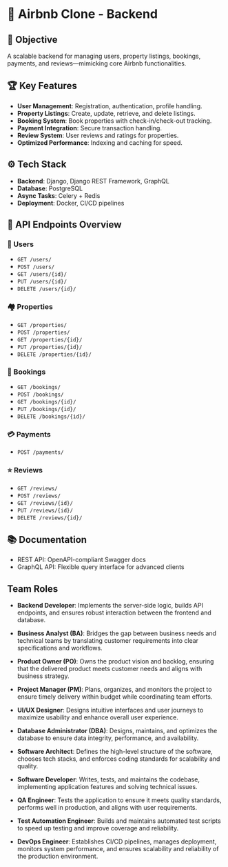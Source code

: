 # 🏡 Airbnb Clone - Backend

## 🚀 Objective
A scalable backend for managing users, property listings, bookings, payments, and reviews—mimicking core Airbnb functionalities.

## 🏆 Key Features
- **User Management**: Registration, authentication, profile handling.
- **Property Listings**: Create, update, retrieve, and delete listings.
- **Booking System**: Book properties with check-in/check-out tracking.
- **Payment Integration**: Secure transaction handling.
- **Review System**: User reviews and ratings for properties.
- **Optimized Performance**: Indexing and caching for speed.

## ⚙️ Tech Stack
- **Backend**: Django, Django REST Framework, GraphQL
- **Database**: PostgreSQL
- **Async Tasks**: Celery + Redis
- **Deployment**: Docker, CI/CD pipelines

## 📌 API Endpoints Overview

### 👤 Users
- `GET /users/`
- `POST /users/`
- `GET /users/{id}/`
- `PUT /users/{id}/`
- `DELETE /users/{id}/`

### 🏘️ Properties
- `GET /properties/`
- `POST /properties/`
- `GET /properties/{id}/`
- `PUT /properties/{id}/`
- `DELETE /properties/{id}/`

### 📆 Bookings
- `GET /bookings/`
- `POST /bookings/`
- `GET /bookings/{id}/`
- `PUT /bookings/{id}/`
- `DELETE /bookings/{id}/`

### 💳 Payments
- `POST /payments/`

### ⭐ Reviews
- `GET /reviews/`
- `POST /reviews/`
- `GET /reviews/{id}/`
- `PUT /reviews/{id}/`
- `DELETE /reviews/{id}/`

## 📚 Documentation
- REST API: OpenAPI-compliant Swagger docs
- GraphQL API: Flexible query interface for advanced clients

## Team Roles

- **Backend Developer**: Implements the server-side logic, builds API endpoints, and ensures robust interaction between the frontend and database.

- **Business Analyst (BA)**: Bridges the gap between business needs and technical teams by translating customer requirements into clear specifications and workflows.

- **Product Owner (PO)**: Owns the product vision and backlog, ensuring that the delivered product meets customer needs and aligns with business strategy.

- **Project Manager (PM)**: Plans, organizes, and monitors the project to ensure timely delivery within budget while coordinating team efforts.

- **UI/UX Designer**: Designs intuitive interfaces and user journeys to maximize usability and enhance overall user experience.

- **Database Administrator (DBA)**: Designs, maintains, and optimizes the database to ensure data integrity, performance, and availability.

- **Software Architect**: Defines the high-level structure of the software, chooses tech stacks, and enforces coding standards for scalability and quality.

- **Software Developer**: Writes, tests, and maintains the codebase, implementing application features and solving technical issues.

- **QA Engineer**: Tests the application to ensure it meets quality standards, performs well in production, and aligns with user requirements.

- **Test Automation Engineer**: Builds and maintains automated test scripts to speed up testing and improve coverage and reliability.

- **DevOps Engineer**: Establishes CI/CD pipelines, manages deployment, monitors system performance, and ensures scalability and reliability of the production environment.